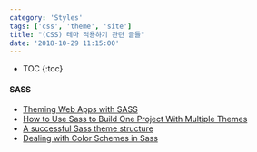 ```yaml
---
category: 'Styles'
tags: ['css', 'theme', 'site']
title: "(CSS) 테마 적용하기 관련 글들"
date: '2018-10-29 11:15:00'
---
```


* TOC
{:toc}

#### SASS
- [Theming Web Apps with SASS](https://medium.com/@dmitriy.borodiy/easy-color-theming-with-scss-bc38fd5734d1)
- [How to Use Sass to Build One Project With Multiple Themes](https://webdesign.tutsplus.com/tutorials/how-to-use-sass-to-build-one-project-with-multiple-themes--cms-22104)
- [A successful Sass theme structure](https://codeburst.io/a-successful-sass-theme-structure-ca9d1c477dc7)
- [Dealing with Color Schemes in Sass](https://www.sitepoint.com/dealing-color-schemes-sass/)





